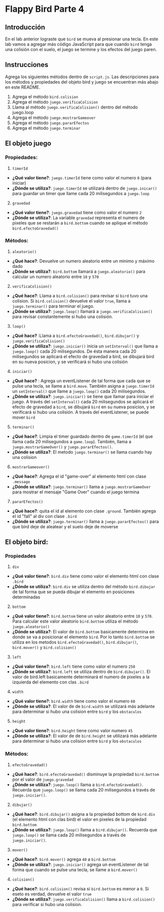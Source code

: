 # Flappy Bird Parte 4

## Introducción

En el lab anterior lograste que `bird` se mueva al presionar una tecla. En este lab vamos a agregar más código JavaScript para que cuando `bird` tenga una colisión con el suelo, el juego se termine y los efectos del juego paren.

## Instrucciones

Agrega los siguientes métodos dentro de `script.js`. Las descripciones para los métodos y propiedades del objeto bird y juego se encuentran más abajo en este README.

1. Agrega el método `bird.colision`
2. Agrega el método `juego.verificaColision `
3. Llama al método `juego.verificaColision()` dentro del método juego.loop
4. Agrega el método `juego.mostrarGameover`
5. Agrega el método `juego.pararEfectos`
6. Agrega el método `juego.terminar`


## El objeto juego

### Propiedades:
1. `timerId`
- **¿Qué valor tiene?**: `juego.timerId` tiene como valor el numero `0` (para iniciar)
- **¿Dónde se utiliza?**: `juego.timerId` se utilizará dentro de `juego.inicar()` para guardar un timer que llame cada 20 milisegundos a `juego.loop`

2. `gravedad`
- **¿Qué valor tiene?**: `juego.gravedad` tiene como valor el numero `2`
- **¿Dónde se utiliza?**: La variable `gravedad` representa el numero de pixeles que se restarán a `bird.bottom` cuando se aplique el método `bird.efectoGravedad()`


### Métodos:
1. `aleatorio()` 
- **¿Qué hace?**: Devuelve un numero aleatorio entre un minimo y máximo dado
- **¿Dónde se utiliza?**: `bird.bottom` llamará a `juego.aleatorio()` para calcular un numero aleatorio entre `10` y `570`


2. `verificaColision()`
- **¿Qué hace?**: Llama a `bird.colision()` para revisar si `bird` tuvo una colision. Si `bird.colision()` devuelve el valor `true`, llama a `juego.terminar()` para terminar el juego.
- **¿Dónde se utiliza?**:  `juego.loop()` llamará a `juego.verificaColision()` para revisar constantemente si hubo una colisión.  


3. `loop()`
- **¿Qué hace?** :Llama a `bird.efectoGravedad()`, `bird.dibujar()` y `juego.verificaColision()`
- **¿Dónde se utiliza?**: `juego.iniciar()` inicia un `setInterval()` que llama a `juego.loop()` cada 20 milisegundos. De ésta manera cada 20 milisegundos se aplicará el efecto de gravedad a bird, se dibujará bird en su nueva posicion, y se verificará si hubo una colisión


4. `iniciar()`
- **¿Qué hace?** : Agrega un eventListener de tal forma que cada que se pulse una tecla, se llame a `bird.move`. También asigna a `juego.timerId` un `setInterval()` que llame a `juego.loop()` cada 20 milisegundos. 
- **¿Dónde se utiliza?**: `juego.iniciar()` se tiene que llamar para iniciar el juego. A través del `setInterval()` cada 20 milisegundos se aplicará el efecto de gravedad a `bird`, se dibujará `bird` en su nueva posicion, y se verificará si hubo una colisión. A través del eventListener, se puede mover `bird`

5. `terminar()`
- **¿Qué hace?**: Limpia el timer guardado dentro de `game.timerId` (el que llama cada 20 milisegundos a `game.loop`). También, llama a `juego.mostrarGameOver()` y `juego.pararEfectos()`. 
- **¿Dónde se utiliza?**: El metodo `juego.terminar()` se llama cuando hay una colision


6.  `mostrarGameover()`
- **¿Qué hace?**:  Agrega el id "game-over" al elemento html con clase `.message`
- **¿Dónde se utiliza?**: `juego.terminar()` llama a `juego.mostrarGameOver` para mostrar el mensaje "Game Over" cuando el juego termina

7. `pararEfectos()`
- **¿Qué hace?**: quita el id al elemento con clase `.ground`. También agrega el id "fall" al div con clase `.bird`
- **¿Dónde se utiliza?**: `juego.terminar()` llama a `juego.pararEfectos()` para que bird deje de aleatear y el suelo deje de moverse 


## El objeto bird:

### Propiedades
1. `div`
- **¿Qué valor tiene?**: `bird.div` tiene como valor el elemento html con clase `.bird`
- **¿Dónde se utiliza?**: `bird.div` se utiliza dentro del método `bird.dibujar` de tal forma que se pueda dibujar el elemento en posiciones determinadas

2. `bottom`
- **¿Qué valor tiene?**: `bird.bottom` tiene un valor aleatorio entre `10` y `570`. Para calcular este valor aleatorio `bird.bottom` utiliza el método `juego.aleatorio()`
- **¿Dónde se utiliza?**:  El valor de `bird.bottom` basicamente determina en donde se va a posicionar el elemento `bird`. Por lo tanto `bird.bottom` se utiliza en los metodos `bird.efectoGravedad()`, `bird.dibujar()`, `bird.mover()` y `bird.colision()`

3. `left`
- **¿Qué valor tiene?**: `bird.left` tiene como valor el numero `250`
- **¿Dónde se utiliza?**: `bird.left` se utiliza dentro de `bird.dibujar()`. El valor de bird.left basicamente determinará el numero de pixeles a la izquierda del elemento con clas `.bird`

4. `width`
- **¿Qué valor tiene?**: `bird.width` tiene como valor el numero `60`
- **¿Dónde se utiliza?**: El valor de de `bird.width` se utilizará más adelante para determinar si hubo una colision entre `bird` y los `obstaculos`

5. `height`
- **¿Qué valor tiene?**: `bird.height` tiene como valor numero `45`
- **¿Dónde se utiliza?**: El valor de de `bird.height` se utilizará más adelante para determinar si hubo una colision entre `bird` y los `obstaculos`

### Métodos:

1. `efectoGravedad()`
- **¿Qué hace?**: `bird.efectoGravedad()` disminuye la propiedad `bird.bottom` por el valor de `juego.gravedad`
- **¿Dónde se utiliza?**: `juego.loop()` llama a `bird.efectoGravedad()`. Recuerda que `juego.loop()` se llama cada 20 milisegundos a través de `juego.iniciar()`. 

2. `dibujar()`
- **¿Qué hace?**: `bird.dibujar()` asigna a la propiedad bottom de `bird.div` (el elemento html con clas bird) el valor en pixeles de la propiedad `bird.bottom`
- **¿Dónde se utiliza?**: `juego.loop()` llama a `bird.dibujar()`. Recuerda que `juego.loop()` se llama cada 20 milisegundos a través de `juego.iniciar()`. 

3. `mover()`
- **¿Qué hace?**: `bird.mover()` agrega `40` a `bird.bottom`
- **¿Dónde se utiliza?**: `juego.iniciar()` agrega un eventListener de tal forma que cuando se pulse una tecla, se llame a `bird.mover()`

4. `colision()`
- **¿Qué hace?**: `bird.colision()` revisa si `bird.bottom` es menor a `0`. Si eseto es verdad, devuelve el valor `true`
- **¿Dónde se utiliza?**: `juego.verificaColision()` llama a `bird.colision()` para verificar si hubo una colision.

